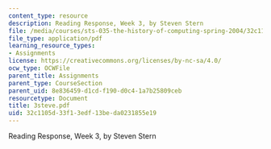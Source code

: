 ```yaml
---
content_type: resource
description: Reading Response, Week 3, by Steven Stern
file: /media/courses/sts-035-the-history-of-computing-spring-2004/32c1105d33f13edf13beda0231855e19_3steve.pdf
file_type: application/pdf
learning_resource_types:
- Assignments
license: https://creativecommons.org/licenses/by-nc-sa/4.0/
ocw_type: OCWFile
parent_title: Assignments
parent_type: CourseSection
parent_uid: 8e836459-d1cd-f190-d0c4-1a7b25809ceb
resourcetype: Document
title: 3steve.pdf
uid: 32c1105d-33f1-3edf-13be-da0231855e19
---
```

Reading Response, Week 3, by Steven Stern